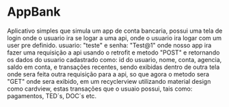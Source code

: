 # AppBank
Aplicativo simples que simula um app de conta bancaria, possui uma tela de login onde o usuario ira se logar a uma api, onde
o usuario ira logar com um user pre definido.
usuario: "teste" e senha: "Test@1" onde nosso app ira fazer uma requisição a api usando o retrofit e metodo "POST" e retornando
os dados do usuario cadastrado como: id do usuario, nome, conta, agencia, saldo em conta, e transações recentes,
sendo exibidas dentro de outra tela onde sera feita outra requisição para a api, so que agora o metodo sera "GET" onde sera exibido,
em um recyclerview utilizando material design como cardview, estas transações que o usuaio possui, tais como: pagamentos, TED´s, DOC´s etc.
